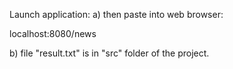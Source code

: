 Launch application:
a) then paste into web browser: 

localhost:8080/news

b) file "result.txt" is in "src" folder of the project. 